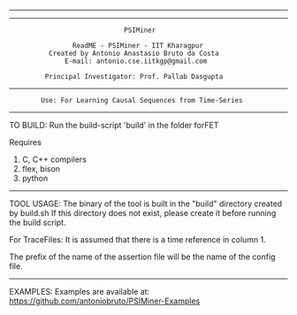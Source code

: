 __________________________________________________________________________

**************************************************************************
                                 PSIMiner

                    ReadME - PSIMiner - IIT Kharagpur
              Created by Antonio Anastasio Bruto da Costa
                  E-mail: antonio.cse.iitkgp@gmail.com

             Principal Investigator: Prof. Pallab Dasgupta

**************************************************************************

			Use: For Learning Causal Sequences from Time-Series

**************************************************************************

TO BUILD: Run the build-script 'build' in the folder forFET

Requires 
1. C, C++ compilers
2. flex, bison
3. python

**************************************************************************

TOOL USAGE:
The binary of the tool is built in the "build" directory created by 
build.sh 
If this directory does not exist, please create it before running the build script.

For TraceFiles:
It is assumed that there is a time reference in column 1.

The prefix of the name of the assertion file will be the name of the config file.

**************************************************************************

EXAMPLES: Examples are available at:
	https://github.com/antoniobruto/PSIMiner-Examples

